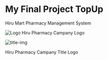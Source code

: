 # My Final Project TopUp
Hiru Mart Pharmacy Management System

![Logo](https://user-images.githubusercontent.com/74712552/207937131-1b46a3cc-25b1-448d-b7be-aaadde726ccd.png)
Hiru Pharmacy Campany Logo 


![title-img](https://user-images.githubusercontent.com/74712552/207937148-2a6c02d9-3346-43b0-b402-a274274331d5.png)

Hiru Pharmacy Campany Title Logo 
